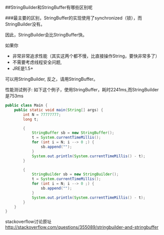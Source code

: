 ##StringBuilder和StringBuffer有哪些区别呢

###最主要的区别，StringBuffer的实现使用了synchronized（锁），而StringBuilder没有。

因此，StringBuilder会比StringBuffer快。

如果你
- 非常非常追求性能（其实这两个都不慢，比直接操作String，要快非常多了）
- 不需要考虑线程安全问题,
- JRE是1.5+

可以用StringBuilder,
反之，请用StringBuffer。

性能测试例子:
如下这个例子，使用StringBuffer，耗时2241ms,而StringBuilder是753ms
```java
public class Main {
    public static void main(String[] args) {
        int N = 77777777;
        long t;

        {
            StringBuffer sb = new StringBuffer();
            t = System.currentTimeMillis();
            for (int i = N; i --> 0 ;) {
                sb.append("");
            }
            System.out.println(System.currentTimeMillis() - t);
        }

        {
            StringBuilder sb = new StringBuilder();
            t = System.currentTimeMillis();
            for (int i = N; i --> 0 ;) {
                sb.append("");
            }
            System.out.println(System.currentTimeMillis() - t);
        }
    }
}
```


stackoverflow讨论原址
http://stackoverflow.com/questions/355089/stringbuilder-and-stringbuffer
